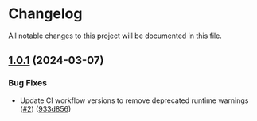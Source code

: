# Changelog

All notable changes to this project will be documented in this file.

## [1.0.1](https://github.com/terraform-aws-modules/terraform-aws-network-firewall/compare/v1.0.0...v1.0.1) (2024-03-07)


### Bug Fixes

* Update CI workflow versions to remove deprecated runtime warnings ([#2](https://github.com/terraform-aws-modules/terraform-aws-network-firewall/issues/2)) ([933d856](https://github.com/terraform-aws-modules/terraform-aws-network-firewall/commit/933d856f54fb6da2c4c3d0f940c93c5aac725de8))

